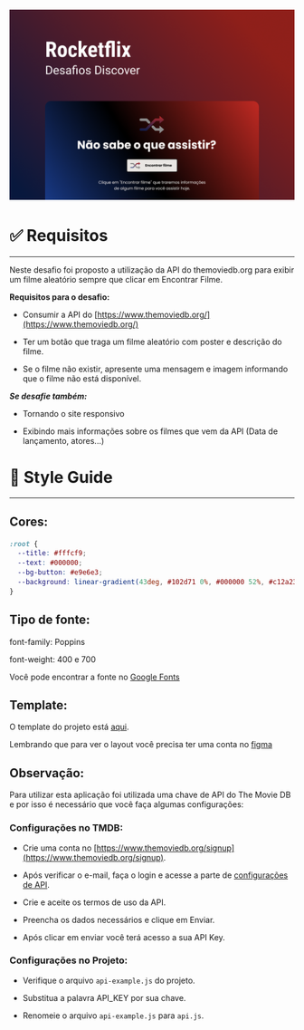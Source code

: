 <h1 align="center">
  <img alt="Capa" title="Capa" src="./assets/images/capa.png" />
</h1>

# ✅ **Requisitos**

---

Neste desafio foi proposto a utilização da API do themoviedb.org para exibir um filme aleatório sempre que clicar em Encontrar Filme.

**Requisitos para o desafio:**

- Consumir a API do [https://www.themoviedb.org/](https://www.themoviedb.org/)

- Ter um botão que traga um filme aleatório com poster e descrição do filme.

- Se o filme não existir, apresente uma mensagem e imagem informando que o filme não está disponível.

**_Se desafie também:_**

- Tornando o site responsivo

- Exibindo mais informações sobre os filmes que vem da API (Data de lançamento, atores...)

# 🎨 Style Guide

---

## **Cores:**

```css
:root {
  --title: #fffcf9;
  --text: #000000;
  --bg-button: #e9e6e3;
  --background: linear-gradient(43deg, #102d71 0%, #000000 52%, #c12a23 100%);
}
```

## **Tipo de fonte:**

font-family: Poppins

font-weight: 400 e 700

Você pode encontrar a fonte no [Google Fonts](https://fonts.google.com/)

## **Template:**

O template do projeto está [aqui](https://www.figma.com/file/9HFoO4wNB150gRSV4v0Qse/DD-%2F-Rocketflix/duplicate).

Lembrando que para ver o layout você precisa ter uma conta no [figma](https://www.figma.com)

## **Observação:**

Para utilizar esta aplicação foi utilizada uma chave de API do The Movie DB e por isso é necessário que você faça algumas configurações:

### Configurações no TMDB:

- Crie uma conta no [https://www.themoviedb.org/signup](https://www.themoviedb.org/signup).

- Após verificar o e-mail, faça o login e acesse a parte de [configurações de API](https://www.themoviedb.org/settings/api/request).

- Crie e aceite os termos de uso da API.

- Preencha os dados necessários e clique em Enviar.

- Após clicar em enviar você terá acesso a sua API Key.

### Configurações no Projeto:

- Verifique o arquivo `api-example.js` do projeto.

- Substitua a palavra API_KEY por sua chave.

- Renomeie o arquivo `api-example.js` para `api.js`.
